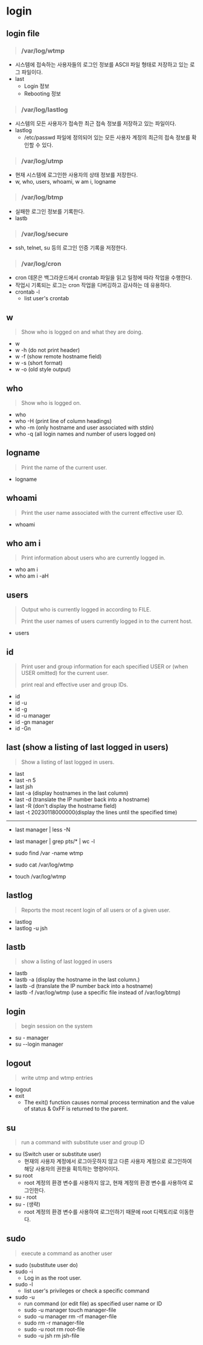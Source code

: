 # login

## login file

> ### /var/log/wtmp

- 시스템에 접속하는 사용자들의 로그인 정보를 ASCII 파일 형태로 저장하고 있는 로그 파일이다.
- last
  - Login 정보
  - Rebooting 정보

> ### /var/log/lastlog

- 시스템의 모든 사용자가 접속한 최근 접속 정보를 저장하고 있는 파일이다.
- lastlog
  - /etc/passwd 파일에 정의되어 있는 모든 사용자 계정의 최근의 접속 정보를 확인할 수 있다.

> ### /var/log/utmp

- 현재 시스템에 로그인한 사용자의 상태 정보를 저장한다.
- w, who, users, whoami, w am i, logname

> ### /var/log/btmp

- 실패한 로그인 정보를 기록한다.
- lastb

> ### /var/log/secure

- ssh, telnet, su 등의 로그인 인증 기록을 저정한다.

> ### /var/log/cron

- cron 데몬은 백그라운드에서 crontab 파일을 읽고 일정에 따라 작업을 수행한다.
- 작업시 기록되는 로그는 cron 작업을 디버깅하고 감사하는 데 유용하다.
- crontab -l
  - list user's crontab

## w

> Show who is logged on and what they are doing.

- w
- w -h (do not print header)
- w -f (show remote hostname field)
- w -s (short format)
- w -o (old style output)

## who

> Show who is logged on.

- who
- who -H (print line of column headings)
- who -m (only hostname and user associated with stdin)
- who -q (all login names and number of users logged on)

## logname

> Print the name of the current user.

- logname

## whoami

> Print the user name associated with the current effective user ID.

- whoami

## who am i

> Print information about users who are currently logged in.

- who am i
- who am i -aH

## users

> Output who is currently logged in according to FILE.
>
> Print the user names of users currently logged in to the current host.

- users

## id

> Print user and group information for each specified USER or (when USER omitted) for the current user.
>
> print real and effective user and group IDs.

- id
- id -u
- id -g
- id -u manager
- id -gn manager
- id -Gn

## last (show a listing of last logged in users)

> Show a listing of last logged in users.

- last
- last -n 5
- last jsh
- last -a (display hostnames in the last column)
- last -d (translate the IP number back into a hostname)
- last -R (don't display the hostname field)
- last -t 20230118000000(display the lines until the specified time)

---

- last manager | less -N
- last manager | grep pts/\* | wc -l

- sudo find /var -name wtmp
- sudo cat /var/log/wtmp
- touch /var/log/wtmp

## lastlog

> Reports the most recent login of all users or of a given user.

- lastlog
- lastlog -u jsh

## lastb

> show a listing of last logged in users

- lastb
- lastb -a (display the hostname in the last column.)
- lastb -d (translate the IP number back into a hostname)
- lastb -f /var/log/wtmp (use a specific file instead of /var/log/btmp)

## login

> begin session on the system

- su - manager
- su --login manager

## logout

> write utmp and wtmp entries

- logout
- exit
  - The exit() function causes normal process termination and the value of status & 0xFF is returned to the parent.

## su

> run a command with substitute user and group ID

- su (Switch user or substitute user)
  - 현재의 사용자 계정에서 로그아웃하지 않고 다른 사용자 계정으로 로그인하여 해당 사용자의 권한을 획득하는 명령어이다.
- su root
  - root 계정의 환경 변수를 사용하지 않고, 현재 계정의 환경 변수를 사용하여 로그인한다.
- su - root
- su - (생략)
  - root 계정의 환경 변수를 사용하여 로그인하기 때문에 root 디렉토리로 이동한다.

## sudo

> execute a command as another user

- sudo (substitute user do)
- sudo -i
  - Log in as the root user.
- sudo -l
  - list user's privileges or check a specific command
- sudo -u
  - run command (or edit file) as specified user name or ID
  - sudo -u manager touch manager-file
  - sudo -u manager rm -rf manager-file
  - sudo rm -r manager-file
  - sudo -u root rm root-file
  - sudo -u jsh rm jsh-file
